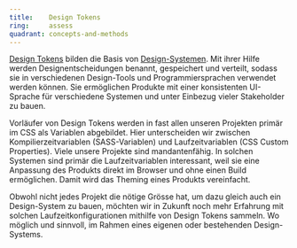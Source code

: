 ```yaml
---
title:    Design Tokens  
ring:     assess  
quadrant: concepts-and-methods
---
```


[Design Tokens][design-tokens] bilden die Basis von [Design-Systemen][design-system]. Mit ihrer Hilfe werden
Designentscheidungen benannt, gespeichert und verteilt, sodass sie in verschiedenen Design-Tools und Programmiersprachen
verwendet werden können. Sie ermöglichen Produkte mit einer konsistenten UI-Sprache für verschiedene Systemen und unter
Einbezug vieler Stakeholder zu bauen.

Vorläufer von Design Tokens werden in fast allen unseren Projekten primär im CSS als
Variablen abgebildet. Hier unterscheiden wir zwischen Kompilierzeitvariablen (SASS-Variablen) und Laufzeitvariablen (CSS
Custom Properties). Viele unsere Projekte sind mandantenfähig. In solchen Systemen sind primär die Laufzeitvariablen
interessant, weil sie eine Anpassung des Produkts direkt im Browser und ohne einen Build ermöglichen. Damit wird das
Theming eines Produkts vereinfacht.

Obwohl nicht jedes Projekt die nötige Grösse hat, um dazu gleich auch ein Design-System zu bauen, möchten wir in Zukunft
noch mehr Erfahrung mit solchen Laufzeitkonfigurationen mithilfe von Design Tokens sammeln. Wo möglich und sinnvoll, im
Rahmen eines eigenen oder bestehenden Design-Systems.

[design-tokens]: https://www.designtokens.org/
[design-system]: https://www.robertcreative.com/blog/what-is-a-design-system
